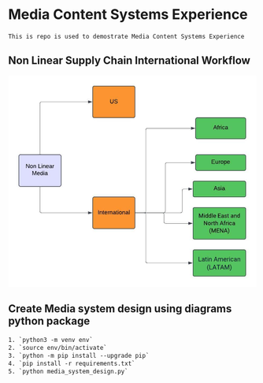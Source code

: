 # Media Content Systems Experience

    This is repo is used to demostrate Media Content Systems Experience

## Non Linear Supply Chain International Workflow

![Non-Linear](diagrams/Simplified-Non-Linear-Diagram.png)

## Create Media system design using diagrams python package
   
    1. `python3 -m venv env`
    2. `source env/bin/activate`
    3. `python -m pip install --upgrade pip`
    4. `pip install -r requirements.txt`
    5. `python media_system_design.py`